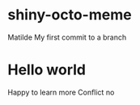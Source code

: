 # shiny-octo-meme
Matilde
My first commit to a branch
# Hello world
Happy to learn more
Conflict no
